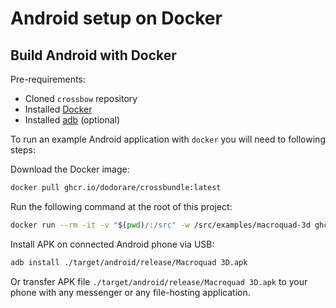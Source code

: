 # Android setup on Docker

## Build Android with Docker

Pre-requirements:

- Cloned `crossbow` repository
- Installed [Docker](https://docs.docker.com/get-docker/)
- Installed [adb](https://developer.android.com/studio/command-line/adb) (optional)

To run an example Android application with `docker` you will need to following steps:

Download the Docker image:

```sh
docker pull ghcr.io/dodorare/crossbundle:latest
```

Run the following command at the root of this project:

```sh
docker run --rm -it -v "$(pwd)/:/src" -w /src/examples/macroquad-3d ghcr.io/dodorare/crossbundle build android --quad --release
```

Install APK on connected Android phone via USB:

```sh
adb install ./target/android/release/Macroquad 3D.apk
```

Or transfer APK file `./target/android/release/Macroquad 3D.apk` to your phone with any messenger or any file-hosting application.
